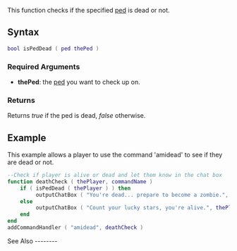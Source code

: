 This function checks if the specified [ped](/docs/ped.md "wikilink") is dead or not.

Syntax
------

``` lua
bool isPedDead ( ped thePed )
```

### Required Arguments

-   **thePed**: the [ped](/docs/ped.md "wikilink") you want to check up on.

### Returns

Returns *true* if the ped is dead, *false* otherwise.

Example
-------

<section name="Server" class="server" show="true">
This example allows a player to use the command 'amidead' to see if they are dead or not.

``` lua
--Check if player is alive or dead and let them know in the chat box
function deathCheck ( thePlayer, commandName )
    if ( isPedDead ( thePlayer ) ) then
         outputChatBox ( "You're dead... prepare to become a zombie.", thePlayer )
    else
         outputChatBox ( "Count your lucky stars, you're alive.", thePlayer )
    end
end
addCommandHandler ( "amidead", deathCheck )
```

</section>
See Also
--------
